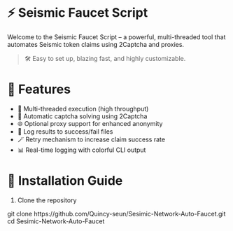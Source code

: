 # ⚡ **Seismic Faucet Script**
Welcome to the Seismic Faucet Script – a powerful, multi-threaded tool that automates Seismic token claims using 2Captcha and proxies.
> 🛠️ Easy to set up, blazing fast, and highly customizable.

# 🌟 **Features**
+ 🚀 Multi-threaded execution (high throughput)
+ 🤖 Automatic captcha solving using 2Captcha
+ 🌐 Optional proxy support for enhanced anonymity
+ 🧾 Log results to success/fail files
+ 🪄 Retry mechanism to increase claim success rate
+ 📊 Real-time logging with colorful CLI output

# **🧰 Installation Guide**

1. Clone the repository

<section> git clone https://github.com/Quincy-seun/Sesimic-Network-Auto-Faucet.git </section>
<section> cd Sesimic-Network-Auto-Faucet </section>
